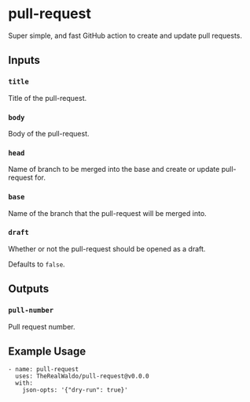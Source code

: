 # pull-request

Super simple, and fast GitHub action to create and update pull requests.

## Inputs

### `title`

Title of the pull-request.

### `body`

Body of the pull-request.

### `head`

Name of branch to be merged into the base and create or update pull-request for.

### `base`

Name of the branch that the pull-request will be merged into.

### `draft`

Whether or not the pull-request should be opened as a draft.

Defaults to `false`.

## Outputs

### `pull-number`

Pull request number.

## Example Usage

```
- name: pull-request
  uses: TheRealWaldo/pull-request@v0.0.0
  with:
    json-opts: '{"dry-run": true}'
```

